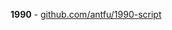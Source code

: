 <div align='center'>

  **1990** - [github.com/antfu/1990-script](https://github.com/antfu/1990-script)

</div>
